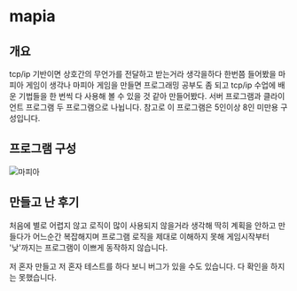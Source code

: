 # mapia

## 개요
tcp/ip 기반이면 상호간의 무언가를 전달하고 받는거라 생각을하다
한번쯤 들어봤을 마피아 게임이 생각나 마피아 게임을 만들면 프로그래밍 공부도 좀 되고
tcp/ip 수업에 배운 기법들을 한 번씩 다 사용해 볼 수 있을 것 같아 만들어봤다.
서버 프로그램과 클라이언트 프로그램 두 프로그램으로 나뉩니다.
참고로 이 프로그램은 5인이상 8인 미만용 구성입니다.

## 프로그램 구성
![마피아](https://user-images.githubusercontent.com/74966550/173717646-b7453310-adbc-4317-a5db-86e9a5e10613.png)

## 만들고 난 후기
처음에 별로 어렵지 않고 로직이 많이 사용되지 않을거라 생각해
딱히 계획을 안하고 만들다가 어느순간 복잡해지며 프로그램 로직을 제대로 이해하지 못해 게임시작부터 '낮'까지는 프로그램이
이쁘게 동작하지 않습니다.

저 혼자 만들고 저 혼자 테스트를 하다 보니 버그가 있을 수도 있습니다.
다 확인을 하지는 못했습니다.
